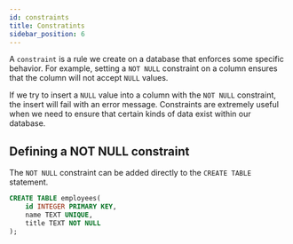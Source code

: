 ```yaml
---
id: constraints
title: Constratints
sidebar_position: 6
---
```


A `constraint` is a rule we create on a database that enforces some specific behavior. For example, setting a `NOT NULL` constraint on a column ensures that the column will not accept `NULL` values.

If we try to insert a `NULL` value into a column with the `NOT NULL` constraint, the insert will fail with an error message. Constraints are extremely useful when we need to ensure that certain kinds of data exist within our database.

## Defining a NOT NULL constraint

The `NOT NULL` constraint can be added directly to the `CREATE TABLE` statement.

```sql
CREATE TABLE employees(
    id INTEGER PRIMARY KEY,
    name TEXT UNIQUE,
    title TEXT NOT NULL
);
```
